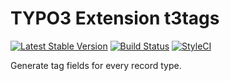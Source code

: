# TYPO3 Extension t3tags

[![Latest Stable Version](https://img.shields.io/packagist/v/ichhabrecht/t3tags.svg)](https://packagist.org/packages/ichhabrecht/t3tags)
[![Build Status](https://img.shields.io/travis/IchHabRecht/t3tags/master.svg)](https://travis-ci.org/IchHabRecht/t3tags)
[![StyleCI](https://styleci.io/repos/138314722/shield?branch=master)](https://styleci.io/repos/138314722)

Generate tag fields for every record type. 
